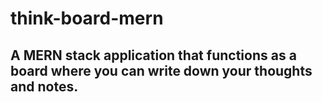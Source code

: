 # think-board-mern

## A MERN stack application that functions as a board where you can write down your thoughts and notes.
